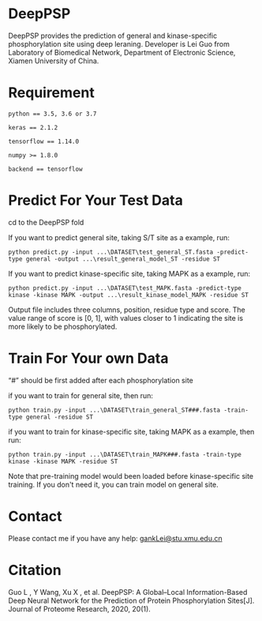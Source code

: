# DeepPSP

DeepPSP provides the prediction of general and kinase-specific phosphorylation site using deep leraning. Developer is Lei Guo from Laboratory of Biomedical Network, Department of Electronic Science, Xiamen University of China.

# Requirement

    python == 3.5, 3.6 or 3.7
    
    keras == 2.1.2
    
    tensorflow == 1.14.0

    numpy >= 1.8.0

    backend == tensorflow

# Predict For Your Test Data

cd to the DeepPSP fold

If you want to predict general site, taking S/T site as a example, run:

    python predict.py -input ...\DATASET\test_general_ST.fasta -predict-type general -output ...\result_general_model_ST -residue ST
    
If you want to predict kinase-specific site, taking MAPK as a example, run:

    python predict.py -input ...\DATASET\test_MAPK.fasta -predict-type kinase -kinase MAPK -output ...\result_kinase_model_MAPK -residue ST
 
 Output file includes three columns, position, residue type and score. The value range of score is [0, 1], with values closer to 1 indicating the site is more likely to be phosphorylated.

# Train For Your own Data

“#” should be first added after each phosphorylation site

if you want to train for general site, then run:

    python train.py -input ...\DATASET\train_general_ST###.fasta -train-type general -residue ST   

if you want to train for kinase-specific site, taking MAPK as a example, then run:

    python train.py -input ...\DATASET\train_MAPK###.fasta -train-type kinase -kinase MAPK -residue ST   

Note that pre-training model would been loaded before kinase-specific site training. If you don't need it, you can train model on general site. 
    
# Contact

Please contact me if you have any help: gankLei@stu.xmu.edu.cn

# Citation

Guo L , Y Wang, Xu X , et al. DeepPSP: A Global–Local Information-Based Deep Neural Network for the Prediction of Protein Phosphorylation Sites[J]. Journal of Proteome Research, 2020, 20(1).

